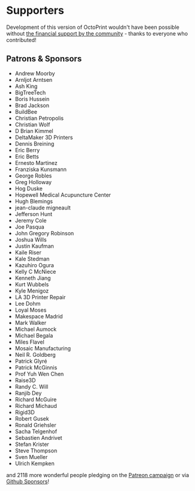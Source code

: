# Supporters

Development of this version of OctoPrint wouldn't have been possible without
[the financial support by the community](https://support.octoprint.org) -
thanks to everyone who contributed!

## Patrons & Sponsors

  * Andrew Moorby
  * Arnljot Arntsen
  * Ash King
  * BigTreeTech
  * Boris Hussein
  * Brad Jackson
  * BuildBee
  * Christian Petropolis
  * Christian Wolf
  * D Brian Kimmel
  * DeltaMaker 3D Printers
  * Dennis Breining
  * Eric Berry
  * Eric Betts
  * Ernesto Martinez
  * Franziska Kunsmann
  * George Robles
  * Greg Holloway
  * Hog Duske
  * Hopewell Medical Acupuncture Center
  * Hugh Blemings
  * jean-claude migneault
  * Jefferson Hunt
  * Jeremy Cole
  * Joe Pasqua
  * John Gregory Robinson
  * Joshua Wills
  * Justin Kaufman
  * Kaile Riser
  * Kale Stedman
  * Kazuhiro Ogura
  * Kelly C McNiece
  * Kenneth Jiang
  * Kurt Wubbels
  * Kyle Menigoz
  * LA 3D Printer Repair
  * Lee Dohm
  * Loyal Moses
  * Makespace Madrid
  * Mark Walker
  * Michael Aumock
  * Michael Begala
  * Miles Flavel
  * Mosaic Manufacturing
  * Neil R. Goldberg
  * Patrick Glyré
  * Patrick McGinnis
  * Prof Yuh Wen Chen
  * Raise3D
  * Randy C. Will
  * Ranjib Dey
  * Richard McGuire
  * Richard Michaud
  * Rigid3D
  * Robert Gusek
  * Ronald Griehsler
  * Sacha Telgenhof
  * Sebastien Andrivet
  * Stefan Krister
  * Steve Thompson
  * Sven Mueller
  * Ulrich Kempken

and 2118 more wonderful people pledging on the [Patreon campaign](https://patreon.com/foosel) or via [Github Sponsors](https://github.com/users/foosel/sponsorship)!
